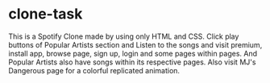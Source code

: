 # clone-task
This is a Spotify Clone made by using only HTML and CSS. Click play buttons of Popular Artists section and Listen to the songs and visit premium, install app, browse page, sign up, login and some pages within pages. And Popular Artists also have songs within its respective pages. Also visit MJ's Dangerous page for a colorful replicated animation.
